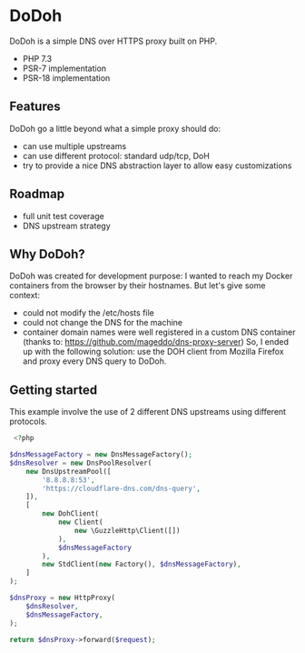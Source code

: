 # DoDoh 

DoDoh is a simple DNS over HTTPS proxy built on PHP.
- PHP 7.3
- PSR-7 implementation
- PSR-18 implementation

## Features

DoDoh go a little beyond what a simple proxy should do:

- can use multiple upstreams
- can use different protocol: standard udp/tcp, DoH
- try to provide a nice DNS abstraction layer to allow easy customizations

## Roadmap

- full unit test coverage
- DNS upstream strategy

## Why DoDoh?

DoDoh was created for development purpose: I wanted to reach my Docker containers from the browser by their hostnames.
But let's give some context:
- could not modify the /etc/hosts file
- could not change the DNS for the machine
- container domain names were well registered in a custom DNS container (thanks to: https://github.com/mageddo/dns-proxy-server)
So, I ended up with the following solution: use the DOH client from Mozilla Firefox and proxy every DNS query to DoDoh.


## Getting started

This example involve the use of 2 different DNS upstreams using different protocols.

```php
 <?php

$dnsMessageFactory = new DnsMessageFactory();
$dnsResolver = new DnsPoolResolver(
    new DnsUpstreamPool([
        '8.8.8.8:53',
        'https://cloudflare-dns.com/dns-query',
    ]),
    [
        new DohClient(
            new Client(
                new \GuzzleHttp\Client([])
            ),
            $dnsMessageFactory
        ),
        new StdClient(new Factory(), $dnsMessageFactory),
    ]
);

$dnsProxy = new HttpProxy(
    $dnsResolver,
    $dnsMessageFactory,
);

return $dnsProxy->forward($request);
```

